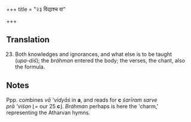 +++
title = "२३ विद्याश्च वा"

+++
## Translation
23. Both knowledges and ignorances, and what else is to be taught  
(*upa-diś*); the *bráhman* entered the body; the verses, the chant, also  
the formula.

## Notes
Ppp. combines *vā ’vidyāś* in **a**, and reads for **c** *śarīraṁ sarve  
prā ’viśan* ⌊= our 25 **c**⌋. *Bráhman* perhaps is here the 'charm,'  
representing the Atharvan hymns.

